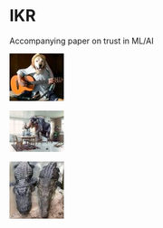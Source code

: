 # IKR
Accompanying paper on trust in ML/AI

[![](trust_1/images/dog.jpg)](https://k3larra.github.io/IKR/trust_1/version07.html?study_nbr=0)

[![](trust_1/images/elephant.jpg)](https://k3larra.github.io/IKR/trust_1/version07.html?study_nbr=1)

[![](trust_1/images/reptiles.jpg)](https://k3larra.github.io/IKR/trust_1/version07.html?study_nbr=2)
